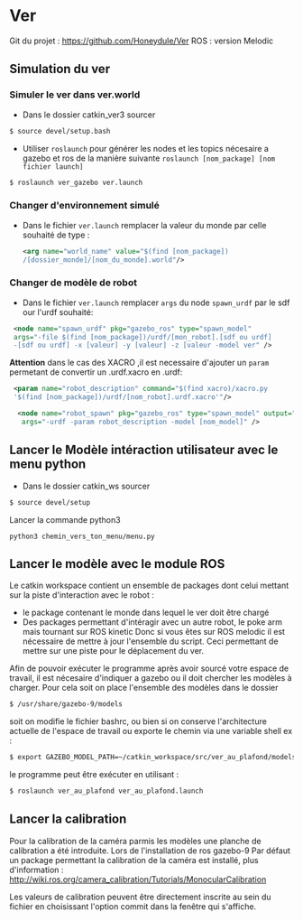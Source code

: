 # Ver

Git du projet : https://github.com/Honeydule/Ver
ROS : version Melodic

## Simulation du ver

### Simuler le ver dans ver.world

  * Dans le dossier catkin_ver3 sourcer 
  ```bash
  $ source devel/setup.bash
  ```
  * Utiliser `roslaunch` pour générer les nodes et les topics nécesaire a gazebo et ros de la manière suivante `roslaunch [nom_package] [nom fichier launch]`
  ```bash
  $ roslaunch ver_gazebo ver.launch
  ```

### Changer d'environnement simulé

* Dans le fichier `ver.launch` remplacer la valeur du monde par celle souhaité de type :
  ```xml
  <arg name="world_name" value="$(find [nom_package])
  /[dossier_monde]/[nom_du_monde].world"/>
  ```

### Changer de modèle de robot

* Dans le fichier `ver.launch` remplacer `args` du node `spawn_urdf` par le sdf our l'urdf souhaité:
 ```xml
  <node name="spawn_urdf" pkg="gazebo_ros" type="spawn_model" 
  args="-file $(find [nom_package])/urdf/[mon_robot].[sdf ou urdf] 
  -[sdf ou urdf] -x [valeur] -y [valeur] -z [valeur -model ver" />
  ```
**Attention** dans le cas des XACRO ,il est necessaire d'ajouter un `param` permetant de convertir un .urdf.xacro en .urdf:

```xml
 <param name="robot_description" command="$(find xacro)/xacro.py 
 '$(find [nom_package])/urdf/[nom_robot].urdf.xacro'"/>

  <node name="robot_spawn" pkg="gazebo_ros" type="spawn_model" output="screen"
   args="-urdf -param robot_description -model [nom_model]" />
  ```
  
## Lancer le Modèle intéraction utilisateur avec le menu python

* Dans le dossier catkin_ws sourcer
```bash
$ source devel/setup
```
Lancer la commande python3
```Python3 
python3 chemin_vers_ton_menu/menu.py
```
## Lancer le modèle avec le module ROS

Le catkin workspace contient un ensemble de packages dont celui mettant sur la piste d'interaction avec le robot :
- le package contenant le monde dans lequel le ver doit être chargé
- Des packages permettant d'intéragir avec un autre robot, le poke arm mais tournant sur ROS kinetic
Donc si vous êtes sur ROS melodic il est nécessaire de mettre à jour l'ensemble du script. Ceci permettant 
de mettre sur une piste pour le déplacement du ver.

Afin de pouvoir exécuter le programme après avoir sourcé votre espace de travail, il est nécesaire d'indiquer
a gazebo ou il doit chercher les modèles à charger. Pour cela soit on place l'ensemble des modèles dans le dossier
```bash
$ /usr/share/gazebo-9/models
```
soit on modifie le fichier bashrc, ou bien si on conserve l'architecture actuelle de
l'espace de travail ou exporte le chemin via une variable shell ex : 

```bash
$ export GAZEBO_MODEL_PATH=~/catkin_workspace/src/ver_au_plafond/models
```
le programme peut être exécuter en utilisant : 
```bash
$ roslaunch ver_au_plafond ver_au_plafond.launch
```
## Lancer la calibration 

Pour la calibration de la caméra parmis les modèles une planche de calibration a été introduite. Lors de l'installation de ros gazebo-9
Par défaut un package permettant la calibration de la caméra est installé, plus d'information : http://wiki.ros.org/camera_calibration/Tutorials/MonocularCalibration

Les valeurs de calibration peuvent être directement inscrite au sein du fichier en choisissant l'option commit dans
la fenêtre qui s'affiche.

